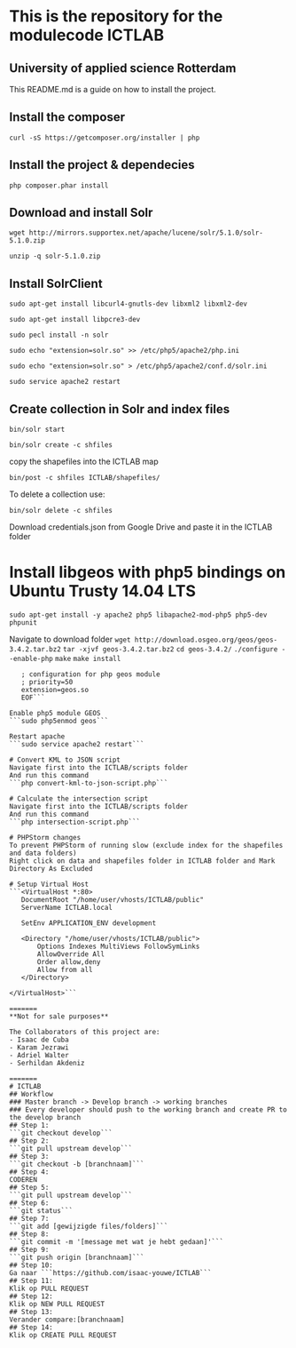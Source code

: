 This is the repository for the modulecode ICTLAB
==============

University of applied science Rotterdam
--------------
This README.md is a guide on how to install the project.

## Install the composer
```curl -sS https://getcomposer.org/installer | php```

## Install the project & dependecies 
```php composer.phar install```

## Download and install Solr
```wget http://mirrors.supportex.net/apache/lucene/solr/5.1.0/solr-5.1.0.zip```

```unzip -q solr-5.1.0.zip```

## Install SolrClient
```sudo apt-get install libcurl4-gnutls-dev libxml2 libxml2-dev```

```sudo apt-get install libpcre3-dev```

```sudo pecl install -n solr```

```sudo echo "extension=solr.so" >> /etc/php5/apache2/php.ini```

```sudo echo "extension=solr.so" > /etc/php5/apache2/conf.d/solr.ini```

```sudo service apache2 restart```

## Create collection in Solr and index files
```bin/solr start```

```bin/solr create -c shfiles```

copy the shapefiles into the ICTLAB map

```bin/post -c shfiles ICTLAB/shapefiles/```

To delete a collection use:

```bin/solr delete -c shfiles```

Download credentials.json from Google Drive and paste it in the ICTLAB folder

# Install libgeos with php5 bindings on Ubuntu Trusty 14.04 LTS
```sudo apt-get install -y apache2 php5 libapache2-mod-php5 php5-dev phpunit```

Navigate to download folder
```wget http://download.osgeo.org/geos/geos-3.4.2.tar.bz2```
```tar -xjvf geos-3.4.2.tar.bz2```
```cd geos-3.4.2/```
```./configure --enable-php```
```make```
```make install```

```cat > /etc/php5/mods-available/geos.ini << EOF
   ; configuration for php geos module
   ; priority=50
   extension=geos.so
   EOF```
   
Enable php5 module GEOS   
```sudo php5enmod geos```

Restart apache
```sudo service apache2 restart```

# Convert KML to JSON script
Navigate first into the ICTLAB/scripts folder
And run this command
```php convert-kml-to-json-script.php```

# Calculate the intersection script
Navigate first into the ICTLAB/scripts folder
And run this command
```php intersection-script.php```

# PHPStorm changes
To prevent PHPStorm of running slow (exclude index for the shapefiles and data folders)
Right click on data and shapefiles folder in ICTLAB folder and Mark Directory As Excluded

# Setup Virtual Host
```<VirtualHost *:80>
   DocumentRoot "/home/user/vhosts/ICTLAB/public"
   ServerName ICTLAB.local

   SetEnv APPLICATION_ENV development

   <Directory "/home/user/vhosts/ICTLAB/public">
       Options Indexes MultiViews FollowSymLinks
       AllowOverride All
       Order allow,deny
       Allow from all
   </Directory>
   
</VirtualHost>```

=======
**Not for sale purposes**

The Collaborators of this project are:
- Isaac de Cuba
- Karam Jezrawi
- Adriel Walter
- Serhildan Akdeniz

=======
# ICTLAB
## Workflow
### Master branch -> Develop branch -> working branches
### Every developer should push to the working branch and create PR to the develop branch
## Step 1:
```git checkout develop```
## Step 2:
```git pull upstream develop```
## Step 3:
```git checkout -b [branchnaam]```
## Step 4:
CODEREN
## Step 5:
```git pull upstream develop```
## Step 6:
```git status```
## Step 7:
```git add [gewijzigde files/folders]```
## Step 8:
```git commit -m '[message met wat je hebt gedaan]'```
## Step 9:
```git push origin [branchnaam]```
## Step 10:
Ga naar ```https://github.com/isaac-youwe/ICTLAB```
## Step 11:
Klik op PULL REQUEST
## Step 12:
Klik op NEW PULL REQUEST
## Step 13:
Verander compare:[branchnaam]
## Step 14:
Klik op CREATE PULL REQUEST